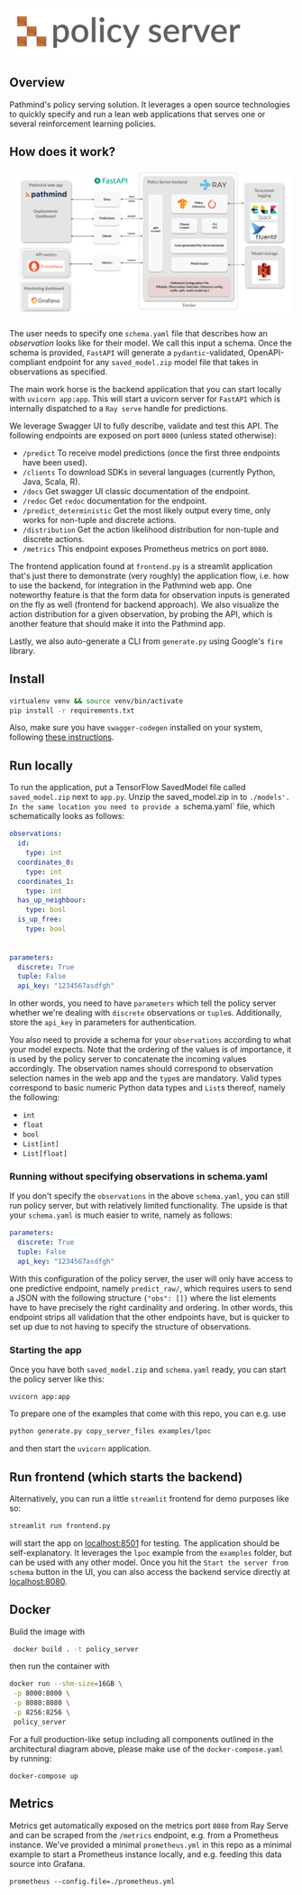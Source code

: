 ![pathmind policy server](assets/policy_server_logo.jpg)

## Overview

Pathmind's policy serving solution. It leverages a open source technologies
to quickly specify and run a lean web applications that serves one or several
reinforcement learning policies.


## How does it work?

![architecture](assets/server_backend_v2.jpg)

The user needs to specify one `schema.yaml` file that describes how an _observation_
looks like for their model. We call this input a schema. Once the schema is provided,
`FastAPI` will generate a `pydantic`-validated, OpenAPI-compliant endpoint for any
`saved_model.zip` model file that takes in observations as specified.

The main work horse is the backend application that you can start locally with `uvicorn app:app`.
This will start a uvicorn server for `FastAPI` which is internally dispatched to a `Ray serve`
handle for predictions.

We leverage Swagger UI to fully describe, validate and test this API. The following endpoints
are exposed on port `8000` (unless stated otherwise): 


- `/predict` To receive model predictions (once the first three endpoints have been used).
- `/clients` To download SDKs in several languages (currently Python, Java, Scala, R).
- `/docs` Get swagger UI classic documentation of the endpoint.
- `/redoc` Get `redoc` documentation for the endpoint.
- `/predict_deterministic` Get the most likely output every time, only works for non-tuple and discrete actions.
- `/distribution` Get the action likelihood distribution for non-tuple and discrete actions.
- `/metrics` This endpoint exposes Prometheus metrics on port `8080`.

The frontend application found at `frontend.py` is a streamlit application that's just
there to demonstrate (very roughly) the application flow, i.e. how to use the backend,
for integration in the Pathmind web app. One noteworthy feature is that the form data
for observation inputs is generated on the fly as well (frontend for backend approach).
We also visualize the action distribution for a given observation, by probing the API,
which is another feature that should make it into the Pathmind app.

Lastly, we also auto-generate a CLI from `generate.py` using Google's `fire` library.

## Install

```bash
virtualenv venv && source venv/bin/activate
pip install -r requirements.txt
```

Also, make sure you have `swagger-codegen` installed on your system, 
following [these instructions](https://swagger.io/docs/open-source-tools/swagger-codegen/).


## Run locally

To run the application, put a TensorFlow SavedModel file called `saved_model.zip` next to `app.py`. Unzip the saved_model.zip in to `./models'.  In
the same location you need to provide a `schema.yaml` file, which schematically looks as follows:

```yaml
observations:
  id:
    type: int
  coordinates_0:
    type: int
  coordinates_1:
    type: int
  has_up_neighbour:
    type: bool
  is_up_free:
    type: bool


parameters:
  discrete: True
  tuple: False
  api_key: "1234567asdfgh"
```

In other words, you need to have `parameters` which tell the policy server whether we're dealing with `discrete`
observations or `tuple`s. Additionally, store the `api_key` in parameters for authentication.

You also need to provide a schema for your `observations` according to what your
model expects. Note that the ordering of the values is of importance, it is used by the policy server to concatenate
the incoming values accordingly. The observation names should correspond to observation selection names in the
web app and the `type`s are mandatory. Valid types correspond to basic numeric Python data types and `List`s
thereof, namely the following:

- `int`
- `float`
- `bool`
- `List[int]`
- `List[float]`

### Running without specifying observations in schema.yaml

If you don't specify the `observations` in the above `schema.yaml`, you can still run policy server, but with
relatively limited functionality. The upside is that your `schema.yaml` is much easier to write, namely as follows:

```yaml
parameters:
  discrete: True
  tuple: False
  api_key: "1234567asdfgh"
```

With this configuration of the policy server, the user will only have access to one predictive endpoint, namely
`predict_raw/`, which requires users to send a JSON with the following structure `{"obs": []}` where the list elements
have to have precisely the right cardinality and ordering. In other words, this endpoint strips all validation that
the other endpoints have, but is quicker to set up due to not having to specify the structure of observations.

### Starting the app

Once you have both `saved_model.zip` and `schema.yaml` ready, you can start the policy server like this:

```commandline
uvicorn app:app
```

To prepare one of the examples that come with this repo, you can e.g. use

```bash
python generate.py copy_server_files examples/lpoc
```

and then start the `uvicorn` application.

## Run frontend (which starts the backend)

Alternatively, you can run a little `streamlit` frontend for demo purposes like so:

```bash
streamlit run frontend.py
```

will start the app on [localhost:8501](localhost:8501) for testing. The application
should be self-explanatory. It leverages the `lpoc` example from the `examples` folder,
but can be used with any other model. Once you hit the `Start the server from schema`
button in the UI, you can also access the backend service directly at 
[localhost:8080](localhost:8000).


## Docker

Build the image with

```bash
 docker build . -t policy_server
 ```

then run the container with

```bash
docker run --shm-size=16GB \
 -p 8000:8000 \
 -p 8080:8080 \
 -p 8256:8256 \
 policy_server
```

For a full production-like setup including all components outlined in the architectural diagram above,
please make use of the `docker-compose.yaml` by running:

```commandline
docker-compose up
```

## Metrics

Metrics get automatically exposed on the metrics port `8080` from Ray Serve and can be scraped
from the `/metrics` endpoint, e.g. from a Prometheus instance. We've provided a minimal `prometheus.yml`
in this repo as a minimal example to start a Prometheus instance locally, and e.g. feeding this
data source into Grafana.

```commandline
prometheus --config.file=./prometheus.yml
```
